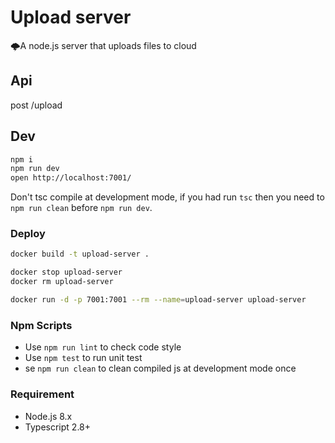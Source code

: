 # Upload server

🌩A node.js server that uploads files to cloud


## Api
post /upload

## Dev

```bash
npm i
npm run dev
open http://localhost:7001/
```

Don't tsc compile at development mode, if you had run `tsc` then you need to `npm run clean` before `npm run dev`.

### Deploy

```bash
docker build -t upload-server .

docker stop upload-server
docker rm upload-server

docker run -d -p 7001:7001 --rm --name=upload-server upload-server
```

### Npm Scripts

- Use `npm run lint` to check code style
- Use `npm test` to run unit test
- se `npm run clean` to clean compiled js at development mode once

### Requirement

- Node.js 8.x
- Typescript 2.8+
